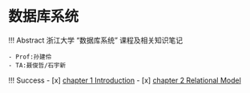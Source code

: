 # 数据库系统

!!! Abstract
    浙江大学 “数据库系统” 课程及相关知识笔记
    
    - Prof:孙建伶
    - TA:聂俊哲/石宇新
  
!!! Success
    - [x] [chapter 1 Introduction](DB1.md)
    - [x] [chapter 2 Relational Model](DB2.md)
